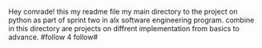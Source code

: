 Hey comrade! this my readme file my main directory to the project on python as part of sprint two in alx software engineering program. combine in this directory are projects on diffrent implementation from basics to advance. 
                    #follow 4 follow#
